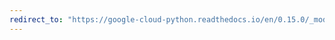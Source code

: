```yaml
---
redirect_to: "https://google-cloud-python.readthedocs.io/en/0.15.0/_modules/gcloud/dns/resource_record_set.html"
---
```

